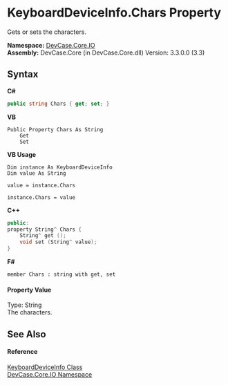 # KeyboardDeviceInfo.Chars Property 
 

Gets or sets the characters.

**Namespace:**&nbsp;<a href="N_DevCase_Core_IO">DevCase.Core.IO</a><br />**Assembly:**&nbsp;DevCase.Core (in DevCase.Core.dll) Version: 3.3.0.0 (3.3)

## Syntax

**C#**<br />
``` C#
public string Chars { get; set; }
```

**VB**<br />
``` VB
Public Property Chars As String
	Get
	Set
```

**VB Usage**<br />
``` VB Usage
Dim instance As KeyboardDeviceInfo
Dim value As String

value = instance.Chars

instance.Chars = value
```

**C++**<br />
``` C++
public:
property String^ Chars {
	String^ get ();
	void set (String^ value);
}
```

**F#**<br />
``` F#
member Chars : string with get, set

```


#### Property Value
Type: String<br />The characters.

## See Also


#### Reference
<a href="T_DevCase_Core_IO_KeyboardDeviceInfo">KeyboardDeviceInfo Class</a><br /><a href="N_DevCase_Core_IO">DevCase.Core.IO Namespace</a><br />